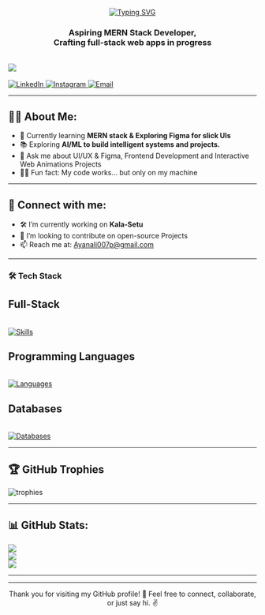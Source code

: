 <p align="center">
  <a href="https://git.io/typing-svg">
    <img src="https://readme-typing-svg.herokuapp.com?font=Fira+Code&size=32&pause=1000&color=9B40F7&width=435&lines=Hey+there%2C+I'm+Ayan!" alt="Typing SVG" />
  </a>
  <br>
  <h3 align="center"><b>Aspiring MERN Stack Developer, <br> Crafting full-stack web apps in progress</b></h3>
  <br>
  <img src="https://komarev.com/ghpvc/?username=Amritasahu04&style=flat-square" />
  <br><br>
  <!-- Socials -->
  <a href="https://www.linkedin.com/in/md-ayan-ali-224aa5327/">
    <img src="https://img.shields.io/badge/LinkedIn-%230077B5.svg?logo=linkedin&logoColor=white" alt="LinkedIn" />
  </a>
  <a href="https://www.instagram.com/dior_ayanali">
    <img src="https://img.shields.io/badge/Instagram-%23E4405F.svg?logo=Instagram&logoColor=white" alt="Instagram" />
  </a>
  <a href="mailto:ayanali007p@gmail.com">
    <img src="https://img.shields.io/badge/Email-D14836?logo=gmail&logoColor=white" alt="Email" />
  </a>
</p>


---
## 👩‍💻 About Me:
- 🌱 Currently learning **MERN stack & Exploring Figma for slick UIs**  
- 📚 Exploring **AI/ML to build intelligent systems and projects.**
- 💬 Ask me about UI/UX & Figma, Frontend Development and Interactive Web Animations Projects 
- 🤷‍♂️ Fun fact: My code works… but only on my machine  

---

## 🔗 Connect with me:
- 🛠️ I’m currently working on **Kala-Setu**  
- 🤝 I’m looking to contribute on open-source Projects    
- 📫 Reach me at: [Ayanali007p@gmail.com](mailto:ayanali007p@gmail.com) 
---
### 🛠 Tech Stack

<p align="">
  <h2>Full-Stack </h2>
  <br>
  <a href="https://skillicons.dev">
    <img src="https://skillicons.dev/icons?i=js,figma,html,css,express,nodejs,mongodb,react" alt="Skills" />
  </a>
</p>

<p>
  <h2> Programming Languages </h2> 
  <br>
  <a href="https://skillicons.dev">
    <img src="https://skillicons.dev/icons?i=python,java,js,cpp,javascript" alt="Languages" />
  </a>
</p>

<p align>
  <h2>Databases</h2>
  <br>
  <a href="https://skillicons.dev">
    <img src="https://skillicons.dev/icons?i=postgres,mysql,mongodb" alt="Databases" />
  </a>
</p>

---

## 🏆 GitHub Trophies
![trophies](https://github-profile-trophy.vercel.app/?username=YourGitHubUsername&theme=radical&no-frame=true&margin-w=15)

---
## 📊 GitHub Stats:
![](https://github-readme-stats.vercel.app/api?username=AyanAli007&theme=tokyonight&hide_border=false&include_all_commits=true&count_private=true)  
![](https://github-readme-streak-stats.herokuapp.com/?user=AyanAli007&theme=tokyonight&hide_border=false)  
![](https://github-readme-stats.vercel.app/api/top-langs/?username=AyanAli&theme=tokyonight&hide_border=false&layout=compact)  

---

---
<p align="center">
Thank you for visiting my GitHub profile! 🚀  
Feel free to connect, collaborate, or just say hi. ✌️
</p>











